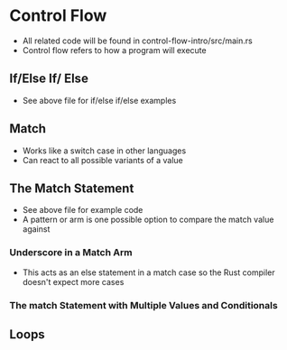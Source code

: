 # Control Flow

- All related code will be found in control-flow-intro/src/main.rs
- Control flow refers to how a program will execute

## If/Else If/ Else

- See above file for if/else if/else examples

## Match

- Works like a switch case in other languages
- Can react to all possible variants of a value

## The Match Statement

- See above file for example code
- A pattern or arm is one possible option to compare the match value against

### Underscore in a Match Arm

- This acts as an else statement in a match case so the Rust compiler doesn't expect more cases

### The match Statement with Multiple Values and Conditionals

## Loops
